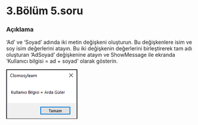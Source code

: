 # 3.Bölüm 5.soru

### Açıklama

‘Ad’ ve ‘Soyad’ adında iki metin değişkeni oluşturun. Bu değişkenlere isim ve soy isim değerlerini atayın. Bu iki değişkenin değerlerini birleştirerek tam adı oluşturan ‘AdSoyad’ değişkenine atayın ve ShowMessage ile ekranda ‘Kullanıcı bilgisi = ad + soyad’ olarak gösterin.

![Bolum 3-Soru 5](Bolum3_5.png)
